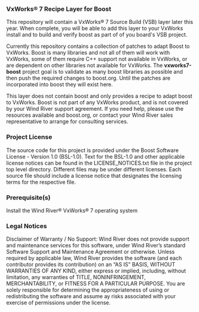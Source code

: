 ### VxWorks&reg; 7 Recipe Layer for Boost

This repository will contain a VxWorks&reg;  7 Source Build (VSB) layer later this year. 
When complete, you will be able to add this layer to your VxWorks install and
to build and verify boost as part of of you board's VSB project.  

Currently this repository contains a collection of patches to adapt Boost to VxWorks.
Boost is many libraries and not all of them will work with VxWorks, some of them require
C++ support not available in VxWorks, or are dependent on other libraries not available 
for VxWorks. The **vxworks7-boost** project goal is to validate as many boost libraries
as possible and then push the required changes to boost.org. Until the patches are
incorporated into boost they will exist here.

This layer does not contain boost and only provides a recipe to adapt boost to VxWorks. 
Boost is not part of any VxWorks product, and is not covered by your Wind River support agreement.
If you need help, please use the resources available and boost.org, or contact your Wind River sales
representative to arrange for consulting services.

### Project License

The source code for this project is provided under the Boost Software License - Version 1.0 (BSL-1.0). Text for the BSL-1.0 and other applicable license notices can be found in the LICENSE_NOTICES.txt file in the project top level directory. Different files may be under different licenses. Each source file should include a license notice that designates the licensing terms for the respective file.

### Prerequisite(s)

Install the Wind River&reg; VxWorks&reg; 7 operating system

### Legal Notices

Disclaimer of Warranty / No Support: Wind River does not provide support and maintenance services for this software, under Wind River’s standard Software Support and Maintenance Agreement or otherwise. Unless required by applicable law, Wind River provides the software (and each contributor provides its contribution) on an “AS IS” BASIS, WITHOUT WARRANTIES OF ANY KIND, either express or implied, including, without limitation, any warranties of TITLE, NONINFRINGEMENT, MERCHANTABILITY, or FITNESS FOR A PARTICULAR PURPOSE. You are solely responsible for determining the appropriateness of using or redistributing the software and assume ay risks associated with your exercise of permissions under the license.
